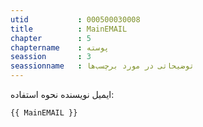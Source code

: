 ```yaml
---
utid           : 000500030008
title          : MainEMAIL
chapter        : 5
chaptername    : پوسته
seassion       : 3
seassionname   : توضیحاتی در مورد برچسب‌ها
---
```



<p>ایمیل نویسنده
نحوه‌ استفاده:</p>

<pre><code>{{ MainEMAIL }}
</code></pre>


